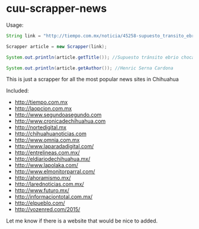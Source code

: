 # cuu-scrapper-news

Usage:

```java
String link = "http://tiempo.com.mx/noticia/45258-supuesto_transito_ebrio_choca_/1"

Scrapper article = new Scrapper(link);

System.out.println(article.getTitle()); //Supuesto tránsito ebrio choca en la colonia Obrera e intenta escapar

System.out.println(article.getAuthor()); //Henric Serna Cardona

```


This is just a scrapper for all the most popular news sites in Chihuahua

Included:

* http://tiempo.com.mx
* http://laopcion.com.mx
* http://www.segundoasegundo.com
* http://www.cronicadechihuahua.com
* http://nortedigital.mx
* http://chihuahuanoticias.com
* http://www.omnia.com.mx
* http://www.laparadadigital.com/
* http://entrelineas.com.mx/
* http://eldiariodechihuahua.mx/
* http://www.lapolaka.com/
* http://www.elmonitorparral.com/
* http://ahoramismo.mx/
* http://larednoticias.com.mx/
* http://www.futuro.mx/
* http://informaciontotal.com.mx/
* http://elpueblo.com/
* http://vozenred.com/2015/

Let me know if there is a website that would be nice to added.

